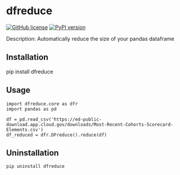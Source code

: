 # dfreduce

[![GitHub license](https://img.shields.io/github/license/dfreduce/dfreduce.svg)](https://github.com/arun-nemani/dfreduce/blob/master/LICENSE)
[![PyPI version](https://badge.fury.io/py/dfreduce.svg)](https://badge.fury.io/py/dfreduce)

Description: Automatically reduce the size of your pandas dataframe

## Installation
pip install dfreduce

## Usage
```
import dfreduce.core as dfr
import pandas as pd

df = pd.read_csv('https://ed-public-download.app.cloud.gov/downloads/Most-Recent-Cohorts-Scorecard-Elements.csv')
df_reduced = dfr.DFreduce().reduce(df)
```

## Uninstallation

```
pip uninstall dfreduce
```
